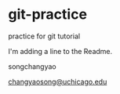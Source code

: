 # git-practice
practice for git tutorial

I'm adding a line to the Readme.

songchangyao

changyaosong@uchicago.edu
